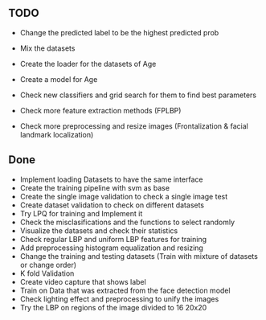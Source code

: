 ## TODO
- Change the predicted label to be the highest predicted prob

- Mix the datasets

- Create the loader for the datasets of Age

- Create a model for Age

- Check new classifiers and grid search for them to find best parameters

- Check more feature extraction methods (FPLBP)

- Check more preprocessing and resize images (Frontalization & facial landmark localization)

## Done
- Implement loading Datasets to have the same interface
- Create the training pipeline with svm as base
- Create the single image validation to check a single image test
- Create dataset validation to check on different datasets
- Try LPQ for training and Implement it
- Check the misclasifications and the functions to select randomly
- Visualize the datasets and check their statistics
- Check regular LBP and uniform LBP features for training
- Add preprocessing histogram equalization and resizing
- Change the training and testing datasets (Train with mixture of datasets or change order)
- K fold Validation
- Create video capture that shows label
- Train on Data that was extracted from the face detection model
- Check lighting effect and preprocessing to unify the images
- Try the LBP on regions of the image divided to 16 20x20